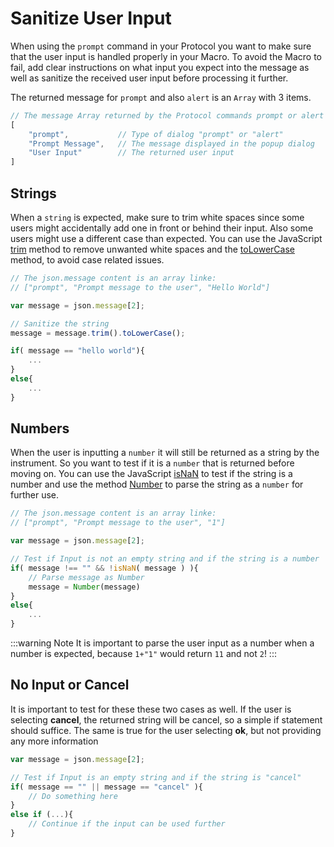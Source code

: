 # Sanitize User Input

When using the `prompt` command in your Protocol you want to make sure that the user input is handled properly in your Macro. To avoid the Macro to fail, add clear instructions on what input you expect into the message as well as sanitize the received user input before processing it further.

The returned message for `prompt` and also `alert` is an `Array` with 3 items.

```javascript
// The message Array returned by the Protocol commands prompt or alert
[
    "prompt",           // Type of dialog "prompt" or "alert"
    "Prompt Message",   // The message displayed in the popup dialog
    "User Input"        // The returned user input
]
```

## Strings

When a `string` is expected, make sure to trim white spaces since some users might accidentally add one in front or behind their input. Also some users might use a different case than expected. You can use the JavaScript [trim](https://www.w3schools.com/jsref/jsref_trim_string.asp) method to remove unwanted white spaces and the [toLowerCase](https://www.w3schools.com/jsref/jsref_tolowercase.asp) method, to avoid case related issues.

```javascript
// The json.message content is an array linke:
// ["prompt", "Prompt message to the user", "Hello World"]

var message = json.message[2];

// Sanitize the string
message = message.trim().toLowerCase();

if( message == "hello world"){
    ...
}
else{
    ...
}

```

## Numbers

When the user is inputting a `number` it will still be returned as a string by the instrument. So you want to test if it is a `number` that is returned before moving on. You can use the JavaScript [isNaN](https://www.w3schools.com/jsref/jsref_isnan_number.asp) to test if the string is a number and use the method [Number](https://www.w3schools.com/jsref/jsref_obj_number.asp) to parse the string as a `number` for further use.

```javascript
// The json.message content is an array linke:
// ["prompt", "Prompt message to the user", "1"]

var message = json.message[2];

// Test if Input is not an empty string and if the string is a number
if( message !== "" && !isNaN( message ) ){
    // Parse message as Number
    message = Number(message)
}
else{
    ...
}
```

:::warning Note
It is important to parse the user input as a number when a number is expected, because `1+"1"` would return `11` and not `2`!
:::

## No Input or Cancel

It is important to test for these these two cases as well. If the user is selecting **cancel**, the returned string will be cancel, so a simple if statement should suffice. The same is true for the user selecting **ok**, but not providing any more information

```javascript
var message = json.message[2];

// Test if Input is an empty string and if the string is "cancel"
if( message == "" || message == "cancel" ){
    // Do something here
}
else if (...){
    // Continue if the input can be used further
}

```
